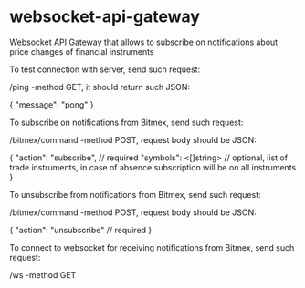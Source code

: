 # websocket-api-gateway
Websocket API Gateway that allows to subscribe on notifications about price changes of financial instruments

To test connection with server, send such request:

/ping -method GET, it should return such JSON:

{
    "message": "pong"
}

To subscribe on notifications from Bitmex, send such request:

/bitmex/command -method POST, request body should be JSON:

{
    "action": "subscribe", // required
    "symbols": <[]string>  // optional, list of trade instruments, in case of absence subscription will be on all instruments
}

To unsubscribe from notifications from Bitmex, send such request:

/bitmex/command -method POST, request body should be JSON:

{
    "action": "unsubscribe" // required
}

To connect to websocket for receiving notifications from Bitmex, send such request:

/ws -method GET
